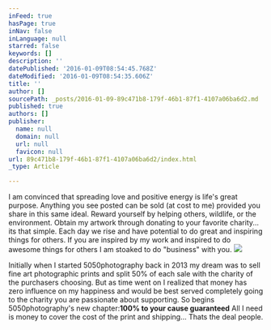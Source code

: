 ```yaml
---
inFeed: true
hasPage: true
inNav: false
inLanguage: null
starred: false
keywords: []
description: ''
datePublished: '2016-01-09T08:54:45.768Z'
dateModified: '2016-01-09T08:54:35.606Z'
title: ''
author: []
sourcePath: _posts/2016-01-09-89c471b8-179f-46b1-87f1-4107a06ba6d2.md
published: true
authors: []
publisher:
  name: null
  domain: null
  url: null
  favicon: null
url: 89c471b8-179f-46b1-87f1-4107a06ba6d2/index.html
_type: Article

---
```

I am convinced that spreading love and positive energy is life's great purpose. Anything you see posted can be sold (at cost to me) provided you share in this same ideal. Reward yourself by helping others, wildlife, or the environment. Obtain my artwork through donating to your favorite charity... its that simple. Each day we rise and have potential to do great and inspiring things for others. If you are inspired by my work and inspired to do awesome things for others I am stoaked to do "business" with you.
![](https://the-grid-user-content.s3-us-west-2.amazonaws.com/5e0230e3-4596-426a-9a70-100b230ef9de.jpg)

Initially when I started 5050photography back in 2013 my dream was to sell fine art photographic prints and split 50% of each sale with the charity of the purchasers choosing. But as time went on I realized that money has zero influence on my happiness and would be best served completely going to the charity you are passionate about supporting. So begins 5050photography's new chapter:**100% to your cause guaranteed** All I need is money to cover the cost of the print and shipping... Thats the deal people.